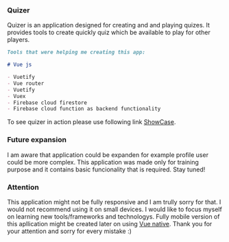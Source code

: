 ### Quizer

Quizer is an application designed for creating and and playing quizes. It provides tools to create quickly quiz which be available to play for other players. 

```markdown
Tools that were helping me creating this app:

# Vue js

- Vuetify
- Vue router
- Vuetify
- Vuex
- Firebase cloud firestore
- Firebase cloud function as backend functionality 

```

To see quizer in action please use following link [ShowCase](https://storage.googleapis.com/mszarek/quizer/index.html).

### Future expansion

I am aware that application could be expanden for example profile user could be more complex. This application was made only for training purpose and it contains basic funcionality that is required. Stay tuned!

### Attention

This application might not be fully responsive and I am trully sorry for that. I would not recommend using it on small devices. I would like to focus myself on learning new tools/frameworks and technologys. Fully mobile version of this apllication might be created later on using [Vue native](https://vue-native.io/). Thank you for your attention and sorry for every mistake :)
